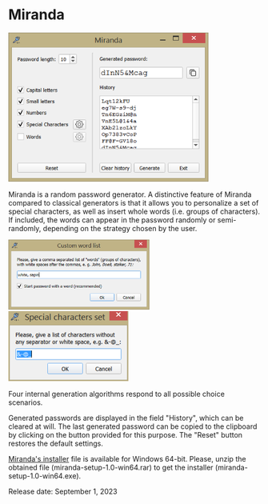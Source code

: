 # ﻿Miranda

<img src = "screenshot/MirandaWindow.PNG" width = 400>

Miranda is a random password generator. A distinctive feature of Miranda compared to classical generators is that it allows you to personalize a set of special characters, as well as insert whole words (i.e. groups of characters). If included, the words can appear in the password randomly or semi-randomly, depending on the strategy chosen by the user.

<img src = "screenshot/dialogWords.PNG" height = 140 > &nbsp; &nbsp; &nbsp; &nbsp; <img src = "screenshot/dialogSpeChar.PNG" height = 140 >
 
Four internal generation algorithms respond to all possible choice scenarios. 

Generated passwords are displayed in the field "History", which can be cleared at will. 
The last generated password can be copied to the clipboard by clicking on the button provided for this purpose. 
The "Reset" button restores the default settings.


[Miranda's installer](https://drive.google.com/file/d/1gXbzSBzct_HxgM2pDJ3bL1QQY2MvPJ4k/view?usp=sharing) file is available for Windows 64-bit. Please, unzip the obtained file (miranda-setup-1.0-win64.rar) to get the installer (miranda-setup-1.0-win64.exe).

Release date: September 1, 2023
